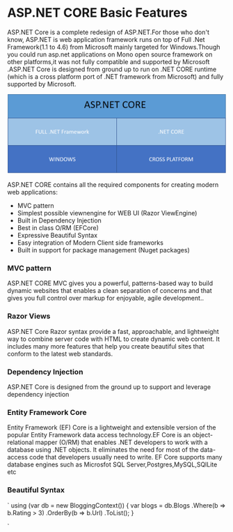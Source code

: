 # ASP.NET CORE Basic Features

ASP.NET Core is a complete redesign of ASP.NET.For those who don't know, ASP.NET is web application framework runs on top of Full .Net Framework\(1.1 to 4.6\) from Microsoft mainly targeted for Windows.Though you could run asp.net applications on Mono open source framework on other platforms,it was not fully compatible and supported by Microsoft .ASP.NET Core is designed from ground up to run on .NET CORE runtime \(which is a cross platform port of .NET framework from Microsoft\) and fully supported by Microsoft.


![](/assets/aspnetcore.png)


ASP.NET CORE contains all the required components for creating modern web applications:

* MVC pattern 
* Simplest possible viewnengine for WEB UI (Razor ViewEngine)
* Built in Dependency Injection
* Best in class O/RM (EFCore)
* Expressive Beautiful Syntax
* Easy integration of Modern Client side frameworks 
* Built in support for package management (Nuget packages)

### MVC pattern

ASP.NET CORE MVC gives you a powerful, patterns-based way to build dynamic websites that enables a clean separation of concerns and that gives you full control over markup for enjoyable, agile development..

### Razor Views

ASP.NET Core Razor syntax provide a fast, approachable, and lightweight way to combine server code with HTML to create dynamic web content. It includes many more features that help you create beautiful sites that conform to the latest web standards.


### Dependency Injection

ASP.NET Core is designed from the ground up to support and leverage dependency injection

### Entity Framework Core

Entity Framework (EF) Core is a lightweight and extensible version of the popular Entity Framework data access technology.EF Core is an object-relational mapper (O/RM) that enables .NET developers to work with a database using .NET objects. It eliminates the need for most of the data-access code that developers usually need to write. EF Core supports many database engines such as Microsfot SQL Server,Postgres,MySQL,SQlLite etc

### Beautiful Syntax

`
using (var db = new BloggingContext()) {
 var blogs = db.Blogs 
    .Where(b => b.Rating > 3) 
    .OrderBy(b => b.Url) .ToList(); 
}

`





